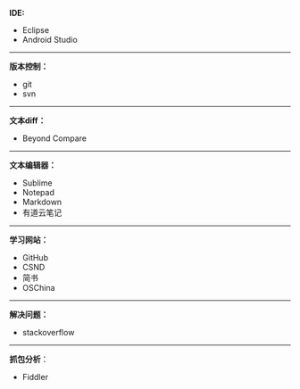 **IDE:**

- Eclipse
- Android Studio

----

**版本控制：**

- git
- svn

---

**文本diff：**

- Beyond Compare

---

**文本编辑器：**

- Sublime
- Notepad
- Markdown
- 有道云笔记

---

**学习网站：**

- GitHub
- CSND
- 简书
- OSChina

---

**解决问题：**
- stackoverflow

---

**抓包分析**：

- Fiddler